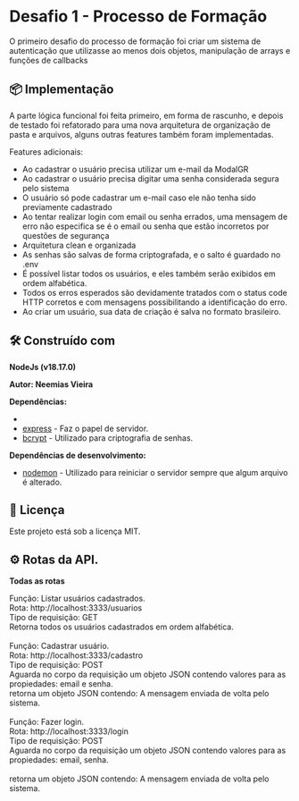 # Desafio 1 - Processo de Formação

O primeiro desafio do processo de formação foi criar um sistema de autenticação que utilizasse ao menos dois objetos, manipulação de arrays e funções de callbacks

## 📦 Implementação

A parte lógica funcional foi feita primeiro, em forma de rascunho, e depois de testado foi refatorado para uma nova arquitetura de organização de pasta e arquivos, alguns outras features também foram implementadas.

Features adicionais:
- Ao cadastrar o usuário precisa utilizar um e-mail da ModalGR
- Ao cadastrar o usuário precisa digitar uma senha considerada segura pelo sistema
- O usuário só pode cadastrar um e-mail caso ele não tenha sido previamente cadastrado
- Ao tentar realizar login com email ou senha errados, uma mensagem de erro não especifica se é o email ou senha que estão incorretos por questões de segurança
- Arquitetura clean e organizada
- As senhas são salvas de forma criptografada, e o salto é guardado no .env
- É possível listar todos os usuários, e eles também serão exibidos em ordem alfabética.
- Todos os erros esperados são devidamente tratados com o status code HTTP corretos e com mensagens possibilitando a identificação do erro.
- Ao criar um usuário, sua data de criação é salva no formato brasileiro.

## 🛠️ Construído com

<strong>NodeJs (v18.17.0)</strong>

<strong>Autor: Neemias Vieira</strong>

<strong>Dependências:</strong>

* 
* [express](https://www.npmjs.com/package/express) - Faz o papel de servidor.
* [bcrypt](https://www.npmjs.com/package/bcrypt) - Utilizado para criptografia de senhas.

<strong>Dependências de desenvolvimento:</strong>

* [nodemon](https://www.npmjs.com/package/nodemon) - Utilizado para reiniciar o servidor sempre que algum arquivo é alterado.


## 📄 Licença

Este projeto está sob a licença MIT.

## ⚙️ Rotas da API.

<strong>Todas as rotas</strong>

Função: Listar usuários cadastrados.<br>
Rota: http://localhost:3333/usuarios<br>
Tipo de requisição: GET<br>
Retorna todos os usuários cadastrados em ordem alfabética.<br>
<br>
Função: Cadastrar usuário.<br>
Rota: http://localhost:3333/cadastro<br>
Tipo de requisição: POST<br>
Aguarda no corpo da requisição um objeto JSON contendo valores para as propiedades: email e senha.<br>
retorna um objeto JSON contendo: A mensagem enviada de volta pelo sistema.<br>
<br>
Função: Fazer login.<br>
Rota: http://localhost:3333/login<br>
Tipo de requisição: POST<br>
Aguarda no corpo da requisição um objeto JSON contendo valores para as propiedades: email, senha.<br>
<br>
retorna um objeto JSON contendo: A mensagem enviada de volta pelo sistema.<br>
<br>
